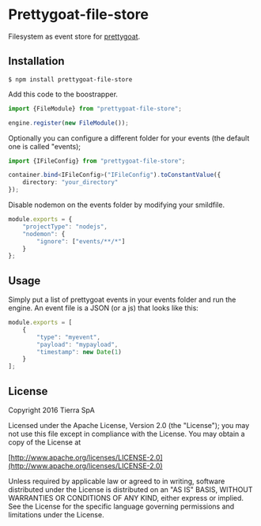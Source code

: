 # Prettygoat-file-store

Filesystem as event store for [prettygoat](https://github.com/tierratelematics/prettygoat).

## Installation

`
$ npm install prettygoat-file-store
`

Add this code to the boostrapper.

```typescript
import {FileModule} from "prettygoat-file-store";

engine.register(new FileModule());
```

Optionally you can configure a different folder for your events (the default one is called "events);

```typescript
import {IFileConfig} from "prettygoat-file-store";

container.bind<IFileConfig>("IFileConfig").toConstantValue({ 
    directory: "your_directory"
});
```

Disable nodemon on the events folder by modifying your smildfile.

```javascript
module.exports = {
    "projectType": "nodejs",
    "nodemon": {
        "ignore": ["events/**/*"]
    }
};
```

## Usage

Simply put a list of prettygoat events in your events folder and run the engine. An event file is a JSON (or a js) that looks like this:

```javascript
module.exports = [
    {
        "type": "myevent",
        "payload": "mypayload",
        "timestamp": new Date(1)
    }
];
```

## License

Copyright 2016 Tierra SpA

Licensed under the Apache License, Version 2.0 (the "License");
you may not use this file except in compliance with the License.
You may obtain a copy of the License at

[http://www.apache.org/licenses/LICENSE-2.0](http://www.apache.org/licenses/LICENSE-2.0)

Unless required by applicable law or agreed to in writing, software
distributed under the License is distributed on an "AS IS" BASIS,
WITHOUT WARRANTIES OR CONDITIONS OF ANY KIND, either express or implied.
See the License for the specific language governing permissions and
limitations under the License.
